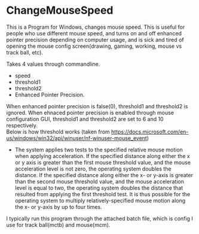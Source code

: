 # ChangeMouseSpeed
This is a Program for Windows, changes mouse speed.
This is useful for people who use different mouse speed, and turns on and off enhanced pointer precision depending on computer usage, and is sick and tired of opening the mouse config screen(drawing, gaming, working, mouse vs track ball, etc).

Takes 4 values through commandline.
- speed
- threshold1
- threshold2
- Enhanced Pointer Precision.

When enhanced pointer precision is false(0), threshold1 and threshold2 is ignored.
When ehnaced pointer precision is enabled through mouse configuration GUI, threshold1 and threshold2 are set to 6 and 10 respectively.  
Below is how threshold works (taken from https://docs.microsoft.com/en-us/windows/win32/api/winuser/nf-winuser-mouse_event)
- The system applies two tests to the specified relative mouse motion when applying acceleration. If the specified distance along either the x or y axis is greater than the first mouse threshold value, and the mouse acceleration level is not zero, the operating system doubles the distance. If the specified distance along either the x- or y-axis is greater than the second mouse threshold value, and the mouse acceleration level is equal to two, the operating system doubles the distance that resulted from applying the first threshold test. It is thus possible for the operating system to multiply relatively-specified mouse motion along the x- or y-axis by up to four times.

I typically run this program through the attached batch file, which is config I use for track ball(mctb) and mouse(mcm).
